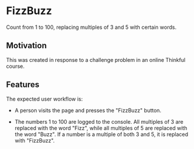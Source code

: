 # FizzBuzz

Count from 1 to 100, replacing multiples of 3 and 5 with certain words.

## Motivation

This was created in response to a challenge problem in an online Thinkful course.

## Features

The expected user workflow is:

* A person visits the page and presses the "FizzBuzz" button.

* The numbers 1 to 100 are logged to the console. All multiples of 3 are replaced with the word "Fizz", while all multiples of 5 are replaced with the word "Buzz". If a number is a multiple of both 3 and 5, it is replaced with "FizzBuzz".